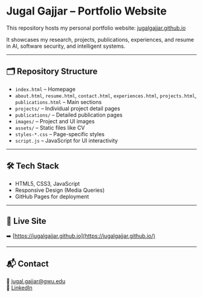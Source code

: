 # Jugal Gajjar – Portfolio Website

This repository hosts my personal portfolio website: [jugalgajjar.github.io](https://jugalgajjar.github.io/)

It showcases my research, projects, publications, experiences, and resume in AI, software security, and intelligent systems.

---

## 🗂️ Repository Structure

- `index.html` – Homepage
- `about.html`, `resume.html`, `contact.html`, `experiences.html`, `projects.html`, `publications.html` – Main sections
- `projects/` – Individual project detail pages
- `publications/` – Detailed publication pages
- `images/` – Project and UI images
- `assets/` – Static files like CV
- `styles-*.css` – Page-specific styles
- `script.js` – JavaScript for UI interactivity

---

## 🛠️ Tech Stack

- HTML5, CSS3, JavaScript
- Responsive Design (Media Queries)
- GitHub Pages for deployment

---

## 🔗 Live Site

➡️ [https://jugalgajjar.github.io](https://jugalgajjar.github.io/)

---

## 📬 Contact

📧 [jugal.gajjar@gwu.edu](mailto:jugal.gajjar@gwu.edu)  
🔗 [LinkedIn](https://www.linkedin.com/in/jugal-gajjar/)

